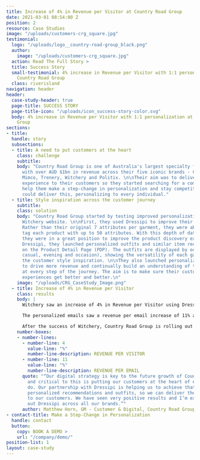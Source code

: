 ```yaml
---
title: Increase of 4% in Revenue per Visitor at Country Road Group
date: 2021-03-01 08:54:00 Z
position: 2
resource: Case Studies
image: "/uploads/customers-crg_square.jpg"
testimonial:
  logo: "/uploads/logo__country-road-group_black.png"
  author:
    image: "/uploads/customers-crg_square.jpg"
  action: Read The Full Story >
  title: Success Story
  small-testimonial: 4% increase in Revenue per Visitor with 1:1 personalization at
    Country Road Group
  class: riverisland
navigation: header
header:
  case-study-header: true
  page-title: SUCCESS STORY
  page-title-icon: "/uploads/icon_success-story-color.svg"
  body: 4% increase in Revenue per Visitor with 1:1 personalization at Country Road
    Group
sections:
- title: 
  handle: story
  subsections:
  - title: A need to put customers at the heart
    class: challenge
    subtitle: 
    body: "Country Road Group is one of Australia's largest specialty fashion retailers
      with over AUD $1bn in revenue across their five iconic brands - Country Road,
      Mimco, Trenery, Witchery and Politix. \n\nTheir aim was to deliver the best
      experience to their customers so they started searching for a company that could
      help them make a step-change in personalization and stay competitive.\n\nDressipi
      could deliver this, personalizing to every individual."
  - title: Style inspiration across the customer journey
    subtitle: 
    class: solution
    body: "Country Road Group started by testing improved personalization on their
      Witchery website. \n\nFirst, they used Dressipi to improve their product tagging.
      Rather than their original 7 attributes per garment, they were able to automatically
      tag each product with up to 50 attributes. With this depth of data in place,
      they were in a great position to improve the product discovery experience.\n\nUsing
      Dressipi, they launched personalized outfits and similar item recommendations
      on the Product Detail Page (PDP). The outfits are displayed by occasion (work,
      casual, evening and occasion), showing the versatility of each garment and giving
      the customer style inspiration. \n\nThey also launched personalized weekly emails
      to drive more revenue and continually build an understanding of their visitors
      at every step of the journey. The aim is to make sure their customers' shopping
      experiences get better and better.\n"
    image: "/uploads/CRG_CaseStudy_Image.png"
  - title: Increase of 4% in Revenue per Visitor
    class: results
    body: |
      Witchery saw an increase of 4% in Revenue per Visitor using Dressipi’s similar items and personalized outfits vs their incumbent provider.

      The personalized emails saw a revenue per email increase of 11% against Witchery’s BAU emails. They are now looking to launch post-purchase emails to show customers what to wear with items they recently bought in a way that works perfectly for them.

      After the success of Witchery, Country Road Group is rolling out Dressipi’s personalized recommendations and outfits for all sister brands.
    number-boxes:
    - number-lines:
      - number-line: 4
        value-line: "%"
        number-line-description: REVENUE PER VISITOR
      - number-line: 11
        value-line: "%"
        number-line-description: REVENUE PER EMAIL
      quote: "“Our digital strategy is key to the future growth of Country Road Group
        and critical to this is putting our customers at the heart of everything we
        do. Our partnership with Dressipi is helping us to achieve that goal by providing
        personalized recommendations and outfits, so we can deliver the best experience
        to our customers. We have seen very positive results and I’m excited to roll
        out Dressipi across all our brands.”"
      author: Matthew Horn, GM - Customer & Digital, Country Road Group
- contact-title: Make a Step-Change in Personalization
  handle: contact
  button:
    copy: BOOK A DEMO >
    url: "/company/demo/"
position-list: 1
layout: case-study
---
```


